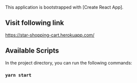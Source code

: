 This application is bootstrapped with [Create React App].

## Visit following link

https://star-shopping-cart.herokuapp.com/

## Available Scripts

In the project directory, you can run the following commands:

### `yarn start`

